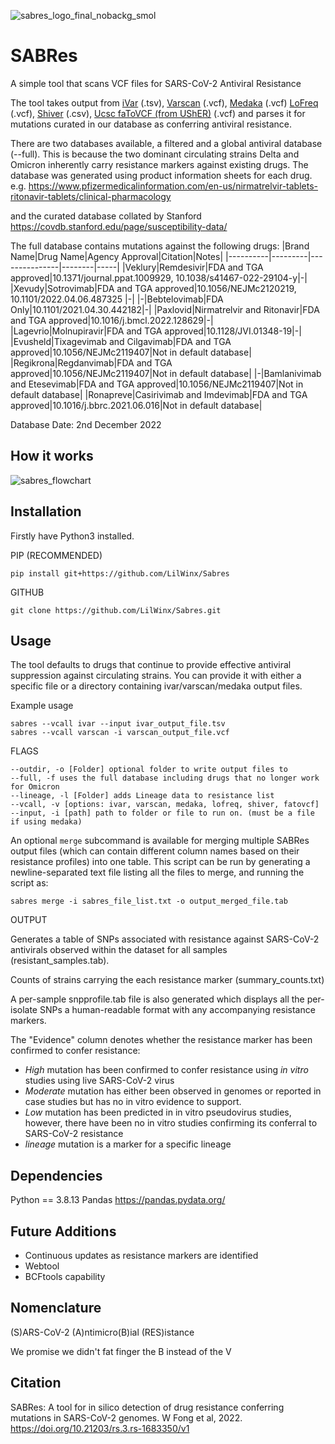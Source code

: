 
![sabres_logo_final_nobackg_smol](https://user-images.githubusercontent.com/93765714/190021979-66b08a76-e84d-4661-a66c-2b95781cdbb2.png)

# SABRes

A simple tool that scans VCF files for SARS-CoV-2 Antiviral Resistance

The tool takes output from [iVar](https://github.com/andersen-lab/ivar) (.tsv), [Varscan](http://varscan.sourceforge.net/) (.vcf), [Medaka](https://github.com/nanoporetech/medaka) (.vcf) [LoFreq](https://csb5.github.io/lofreq/) (.vcf), [Shiver](https://github.com/ChrisHIV/shiver) (.csv), [Ucsc faToVCF (from UShER)](https://anaconda.org/bioconda/ucsc-fatovcf) (.vcf) and parses it for mutations curated in our database as conferring antiviral resistance. 

There are two databases available, a filtered and a global antiviral database (--full). This is because the two dominant circulating strains Delta and Omicron inherently carry resistance markers against existing drugs.
The database was generated using product information sheets for each drug. e.g.
https://www.pfizermedicalinformation.com/en-us/nirmatrelvir-tablets-ritonavir-tablets/clinical-pharmacology

and the curated database collated by Stanford https://covdb.stanford.edu/page/susceptibility-data/


The full database contains mutations against the following drugs:
|Brand Name|Drug Name|Agency Approval|Citation|Notes|
|----------|---------|---------------|--------|-----|
|Veklury|Remdesivir|FDA and TGA approved|10.1371/journal.ppat.1009929, 10.1038/s41467-022-29104-y|\-|
|Xevudy|Sotrovimab|FDA and TGA approved|10.1056/NEJMc2120219, 10.1101/2022.04.06.487325 |\-|
|\-|Bebtelovimab|FDA Only|10.1101/2021.04.30.442182|\-|
|Paxlovid|Nirmatrelvir and Ritonavir|FDA and TGA approved|10.1016/j.bmcl.2022.128629|\-|
|Lagevrio|Molnupiravir|FDA and TGA approved|10.1128/JVI.01348-19|\-|
|Evusheld|Tixagevimab and Cilgavimab|FDA and TGA approved|10.1056/NEJMc2119407|Not in default database|
|Regikrona|Regdanvimab|FDA and TGA approved|10.1056/NEJMc2119407|Not in default database|
|\-|Bamlanivimab and Etesevimab|FDA and TGA approved|10.1056/NEJMc2119407|Not in default database|
|Ronapreve|Casirivimab and Imdevimab|FDA and TGA approved|10.1016/j.bbrc.2021.06.016|Not in default database|

Database Date: 2nd December 2022

## How it works
![sabres_flowchart](https://user-images.githubusercontent.com/93765714/184043283-821ca835-d72c-43ff-8609-1ea5f09b2645.png)


## Installation

Firstly have Python3 installed.

PIP (RECOMMENDED)
```
pip install git+https://github.com/LilWinx/Sabres
```
GITHUB
```
git clone https://github.com/LilWinx/Sabres.git
```

## Usage
The tool defaults to drugs that continue to provide effective antiviral suppression against circulating strains. You can provide it with either a specific file or a directory containing ivar/varscan/medaka output files. 


Example usage

```
sabres --vcall ivar --input ivar_output_file.tsv
sabres --vcall varscan -i varscan_output_file.vcf
```

FLAGS

```
--outdir, -o [Folder] optional folder to write output files to
--full, -f uses the full database including drugs that no longer work for Omicron
--lineage, -l [Folder] adds Lineage data to resistance list
--vcall, -v [options: ivar, varscan, medaka, lofreq, shiver, fatovcf]
--input, -i [path] path to folder or file to run on. (must be a file if using medaka)
```


An optional `merge` subcommand is available for merging multiple SABRes output files (which can contain different column names based on their resistance profiles) into one table. This script can be run by generating a newline-separated text file listing all the files to merge, and running the script as:

```
sabres merge -i sabres_file_list.txt -o output_merged_file.tab
```


OUTPUT

Generates a table of SNPs associated with resistance against SARS-CoV-2 antivirals observed within the dataset for all samples (resistant_samples.tab).

Counts of strains carrying the each resistance marker (summary_counts.txt)

A per-sample snpprofile.tab file is also generated which displays all the per-isolate SNPs a human-readable format with any accompanying resistance markers.

The "Evidence" column denotes whether the resistance marker has been confirmed to confer resistance:
- *High*  mutation has been confirmed to confer resistance using _in vitro_ studies using live SARS-CoV-2 virus
- *Moderate* mutation has either been observed in genomes or reported in case studies but has no in vitro evidence to support.
- *Low* mutation has been predicted in in vitro pseudovirus studies, however, there have been no in vitro studies confirming its conferral to SARS-CoV-2 resistance
- *lineage* mutation is a marker for a specific lineage

## Dependencies
Python == 3.8.13
Pandas https://pandas.pydata.org/

## Future Additions
 - Continuous updates as resistance markers are identified
 - Webtool
 - BCFtools capability

## Nomenclature
(S)ARS-CoV-2 (A)ntimicro(B)ial (RES)istance

We promise we didn't fat finger the B instead of the V


## Citation
SABRes: A tool for in silico detection of drug resistance conferring mutations in SARS-CoV-2 genomes. W Fong et al, 2022. https://doi.org/10.21203/rs.3.rs-1683350/v1
